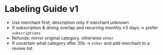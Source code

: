 # Labeling Guide v1
- Use merchant first; description only if merchant unknown
- If subscription & dining overlap and recurring monthly ±3 days.-> prefer `subscriptions`
- Refunds: mirror original category. otherwise `other`
- If uncertain what category after 30s -> `other` and add merchant to a review list
